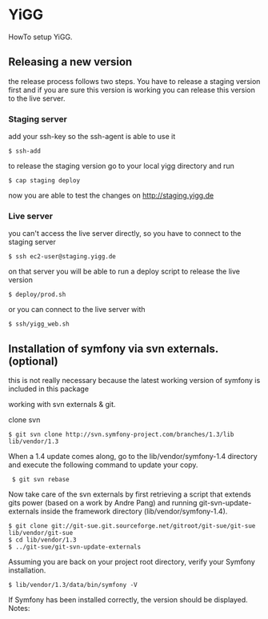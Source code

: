 # YiGG

HowTo setup YiGG.

## Releasing a new version

the release process follows two steps. You have to release a staging version first and if you are sure this version is working you can release this version to the live server.

### Staging server

add your ssh-key so the ssh-agent is able to use it

    $ ssh-add

to release the staging version go to your local yigg directory and run

    $ cap staging deploy

now you are able to test the changes on <http://staging.yigg.de>

### Live server

you can't access the live server directly, so you have to connect to the staging server

    $ ssh ec2-user@staging.yigg.de

on that server you will be able to run a deploy script to release the live version

    $ deploy/prod.sh

or you can connect to the live server with

    $ ssh/yigg_web.sh

## Installation of symfony via svn externals. (optional)

this is not really necessary because the latest working version of symfony is included in this package

working with svn externals & git.

clone svn

    $ git svn clone http://svn.symfony-project.com/branches/1.3/lib lib/vendor/1.3

When a 1.4 update comes along, go to the lib/vendor/symfony-1.4 directory and execute the following command to update your copy.

     $ git svn rebase

Now take care of the svn externals by first retrieving a script that extends gits power (based on a work by Andre Pang) and running git-svn-update-externals inside the framework directory (lib/vendor/symfony-1.4).

    $ git clone git://git-sue.git.sourceforge.net/gitroot/git-sue/git-sue lib/vendor/git-sue
    $ cd lib/vendor/1.3
    $ ../git-sue/git-svn-update-externals

Assuming you are back on your project root directory, verify your Symfony installation.

    $ lib/vendor/1.3/data/bin/symfony -V

If Symfony has been installed correctly, the version should be displayed.
Notes: